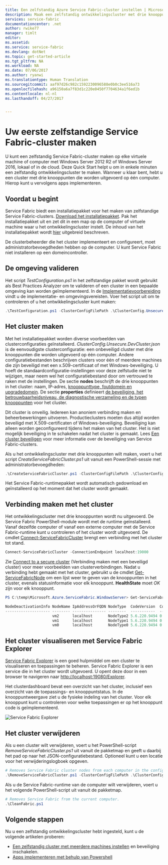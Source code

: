 ```yaml
---
title: Een zelfstandig Azure Service Fabric-cluster instellen | Microsoft Docs
description: Maak een zelfstandig ontwikkelingscluster met drie knooppunten die op dezelfde computer worden uitgevoerd. Na deze instelling kunt u een cluster voor meerdere computers gaan maken.
services: service-fabric
documentationcenter: .net
author: rwike77
manager: timlt
editor: 
ms.assetid: 
ms.service: service-fabric
ms.devlang: dotNet
ms.topic: get-started-article
ms.tgt_pltfrm: NA
ms.workload: NA
ms.date: 07/06/2017
ms.author: ryanwi
ms.translationtype: Human Translation
ms.sourcegitcommit: aaf97d26c982c1592230096588e0b0c3ee516a73
ms.openlocfilehash: a96150a6a7f83d1c220e0450f7704634a1f6ed1b
ms.contentlocale: nl-nl
ms.lasthandoff: 04/27/2017


---
```


# <a name="create-your-first-service-fabric-standalone-cluster"></a>Uw eerste zelfstandige Service Fabric-cluster maken
U kunt een zelfstandig Service Fabric-cluster maken op elke virtuele machine of computer met Windows Server 2012 R2 of Windows Server 2016, lokaal of in de cloud. Deze Quick Start helpt u om in enkele minuten een zelfstandig ontwikkelingscluster te maken.  Wanneer u klaar bent, hebt u een cluster met drie knooppunten die worden uitgevoerd op één computer. Hierop kunt u vervolgens apps implementeren.

## <a name="before-you-begin"></a>Voordat u begint
Service Fabric biedt een installatiepakket voor het maken van zelfstandige Service Fabric-clusters.  [Download het installatiepakket](http://go.microsoft.com/fwlink/?LinkId=730690).  Pak het installatiepakket uit en zet dit in een map op de computer of virtuele machine waar u het ontwikkelingscluster instelt.  De inhoud van het installatiepakket wordt [hier](service-fabric-cluster-standalone-package-contents.md) uitgebreid beschreven.

De clusterbeheerder die het cluster implementeert en configureert, moet administratorbevoegdheden hebben op de computer. U kunt Service Fabric niet installeren op een domeincontroller.

## <a name="validate-the-environment"></a>De omgeving valideren
Het script *TestConfiguration.ps1* in het zelfstandige pakket wordt gebruikt als Best Practices Analyzer om te valideren of een cluster in een bepaalde omgeving kan worden geïmplementeerd. In de [Implementatievoorbereiding](service-fabric-cluster-standalone-deployment-preparation.md) vindt u de implementatie- en omgevingsvereisten. Voer het script uit om te controleren of u het ontwikkelingscluster kunt maken:

```powershell
.\TestConfiguration.ps1 -ClusterConfigFilePath .\ClusterConfig.Unsecure.DevCluster.json
```
## <a name="create-the-cluster"></a>Het cluster maken
Met het installatiepakket worden diverse voorbeelden van clusterconfiguraties geïnstalleerd. *ClusterConfig.Unsecure.DevCluster.json* is de eenvoudigste clusterconfiguratie: een onbeveiligd cluster met drie knooppunten die worden uitgevoerd op één computer.  Andere configuratiebestanden beschrijven clusters voor één of meerdere machines die zijn beveiligd met een x.509-certificaat of met Windows-beveiliging.  U hoeft de standaardconfiguratie-instellingen voor deze zelfstudie niet te wijzigen, maar neem wel het configuratiebestand door om vertrouwd te raken met de instellingen.  De sectie **nodes** beschrijft de drie knooppunten in het cluster: naam, IP-adres, [knooppunttype, foutdomein en upgradedomein](service-fabric-cluster-manifest.md#nodes-on-the-cluster).  De sectie **properties** definieert [de beveiliging, het betrouwbaarheidsniveau, de diagnostische verzameling en de typen knooppunten](service-fabric-cluster-manifest.md#cluster-properties) voor het cluster.

Dit cluster is onveilig.  Iedereen kan anoniem verbinding maken en beheerbewerkingen uitvoeren. Productieclusters moeten dus altijd worden beveiligd met X.509-certificaten of Windows-beveiliging.  Beveiliging kan alleen worden geconfigureerd tijdens het maken van het cluster. Het is niet mogelijk beveiliging in te schakelen nadat het cluster is gemaakt.  Lees [Een cluster beveiligen](service-fabric-cluster-security.md) voor meer informatie over de beveiliging van Service Fabric-clusters.  

Als u het ontwikkelingscluster met drie knooppunten wilt maken, voert u het script *CreateServiceFabricCluster.ps1* uit vanuit een PowerShell-sessie met administratorbevoegdheden:

```powershell
.\CreateServiceFabricCluster.ps1 -ClusterConfigFilePath .\ClusterConfig.Unsecure.DevCluster.json -AcceptEULA
```

Het Service Fabric-runtimepakket wordt automatisch gedownload en geïnstalleerd op het moment dat het cluster wordt gemaakt.

## <a name="connect-to-the-cluster"></a>Verbinding maken met het cluster
Het ontwikkelingscluster met drie knooppunten wordt nu uitgevoerd. De Service Fabric PowerShell-module wordt met de runtime geïnstalleerd.  Vanaf dezelfde computer of vanaf een externe computer met de Service Fabric-runtime kunt u controleren of het cluster wordt uitgevoerd.  De cmdlet [Connect-ServiceFabricCluster](/powershell/module/servicefabric/connect-servicefabriccluster?view=azureservicefabricps) brengt een verbinding met het cluster tot stand.   

```powershell
Connect-ServiceFabricCluster -ConnectionEndpoint localhost:19000
```
Zie [Connect to a secure cluster](service-fabric-connect-to-secure-cluster.md) (Verbinding maken met een beveiligd cluster) voor meer voorbeelden van clusterverbindingen. Nadat u verbinding hebt gemaakt met het cluster, gebruikt u de cmdlet [Get-ServiceFabricNode](/powershell/module/servicefabric/get-servicefabricnode?view=azureservicefabricps) om een lijst weer te geven van de knooppunten in het cluster, evenals statusinformatie voor elk knooppunt. **HealthState** moet *OK* zijn voor elk knooppunt.

```powershell
PS C:\temp\Microsoft.Azure.ServiceFabric.WindowsServer> Get-ServiceFabricNode |Format-Table

NodeDeactivationInfo NodeName IpAddressOrFQDN NodeType  CodeVersion  ConfigVersion NodeStatus NodeUpTime NodeDownTime HealthState
-------------------- -------- --------------- --------  -----------  ------------- ---------- ---------- ------------ -----------
                     vm2      localhost       NodeType2 5.6.220.9494 0                     Up 00:03:38   00:00:00              OK
                     vm1      localhost       NodeType1 5.6.220.9494 0                     Up 00:03:38   00:00:00              OK
                     vm0      localhost       NodeType0 5.6.220.9494 0                     Up 00:02:43   00:00:00              OK
```

## <a name="visualize-the-cluster-using-service-fabric-explorer"></a>Het cluster visualiseren met Service Fabric Explorer
[Service Fabric Explorer](service-fabric-visualizing-your-cluster.md) is een goed hulpmiddel om een cluster te visualiseren en toepassingen te beheren.  Service Fabric Explorer is een service die in het cluster wordt uitgevoerd. U opent deze door in een browser te navigeren naar [http://localhost:19080/Explorer](http://localhost:19080/Explorer). 

Het clusterdashboard bevat een overzicht van het cluster, inclusief een overzicht van de toepassings- en knooppuntstatus. In de knooppuntweergave ziet u de fysieke indeling van het cluster. Voor elk knooppunt kunt u controleren voor welke toepassingen er op het knooppunt code is geïmplementeerd.

![Service Fabric Explorer][service-fabric-explorer]

## <a name="remove-the-cluster"></a>Het cluster verwijderen
Als u een cluster wilt verwijderen, voert u het PowerShell-script *RemoveServiceFabricCluster.ps1* uit vanuit de pakketmap en geeft u daarbij het pad op naar het JSON-configuratiebestand. Optioneel kunt u een locatie voor het verwijderingslogboek opgeven.

```powershell
# Removes Service Fabric cluster nodes from each computer in the configuration file.
.\RemoveServiceFabricCluster.ps1 -ClusterConfigFilePath .\ClusterConfig.Unsecure.DevCluster.json -Force
```

Als u de Service Fabric-runtime van de computer wilt verwijderen, voert u het volgende PowerShell-script uit vanuit de pakketmap.

```powershell
# Removes Service Fabric from the current computer.
.\CleanFabric.ps1
```

## <a name="next-steps"></a>Volgende stappen
Nu u een zelfstandig ontwikkelingscluster hebt ingesteld, kunt u de volgende artikelen proberen:
* [Een zelfstandig cluster met meerdere machines instellen](service-fabric-cluster-creation-for-windows-server.md) en beveiliging inschakelen.
* [Apps implementeren met behulp van Powershell](service-fabric-deploy-remove-applications.md)

[service-fabric-explorer]: ./media/service-fabric-get-started-standalone-cluster/sfx.png

